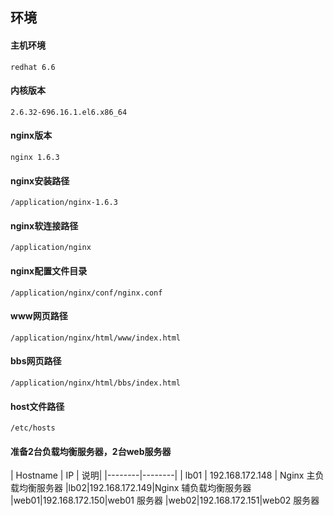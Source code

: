 ## 环境
#### 主机环境
	redhat 6.6
#### 内核版本
	2.6.32-696.16.1.el6.x86_64
#### nginx版本
	nginx 1.6.3
#### nginx安装路径
	/application/nginx-1.6.3
#### nginx软连接路径
	/application/nginx
#### nginx配置文件目录
	/application/nginx/conf/nginx.conf
#### www网页路径
	/application/nginx/html/www/index.html
#### bbs网页路径
	/application/nginx/html/bbs/index.html
#### host文件路径
	/etc/hosts
#### 准备2台负载均衡服务器，2台web服务器
| Hostname | IP | 说明|
|--------|--------|
|   lb01 |  192.168.172.148   | Nginx 主负载均衡服务器
|lb02|192.168.172.149|Nginx 辅负载均衡服务器
|web01|192.168.172.150|web01 服务器
|web02|192.168.172.151|web02 服务器


